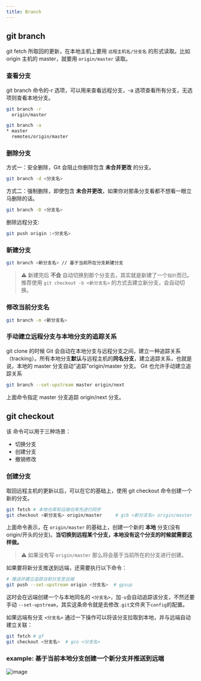 ```yaml
---
title: Branch
---
```


## git branch

git fetch 所取回的更新，在本地主机上要用 `远程主机名/分支名` 的形式读取。比如 origin 主机的 master，就要用 `origin/master` 读取。

### 查看分支

git branch 命令的-r 选项，可以用来查看远程分支，-a 选项查看所有分支，无选项则查看本地分支。

```bash
git branch -r
  origin/master
```

```bash
git branch -a
* master
  remotes/origin/master
```

### 删除分支

方式一：安全删除，Git 会阻止你删除包含 **未合并更改** 的分支。

```bash
git branch -d <分支名>
```

方式二：强制删除，即使包含 **未合并更改**，如果你对那条分支看都不想看一眼立马删除的话。

```bash
git branch -D <分支名>
```

删除远程分支:

```bash
git push origin :<分支名>
```

### 新建分支

```bash
git branch <新分支名> // 基于当前所在分支新建分支
```

> :warning: 新建完后 **不会** 自动切换到那个分支去，其实就是新建了一个`指针`而已。推荐使用 `git checkout -b <新分支名>` 的方式去建立新分支，会自动切换。

### 修改当前分支名

```bash
git branch -m <新分支名>
```

### 手动建立远程分支与本地分支的追踪关系

git clone 的时候 Git 会自动在本地分支与远程分支之间，建立一种追踪关系（tracking）。所有本地分支**默认**与远程主机的**同名分支**，建立追踪关系，也就是说，本地的 master 分支自动"追踪"origin/master 分支。 Git 也允许手动建立追踪关系

```bash
git branch --set-upstream master origin/next
```

上面命令指定 master 分支追踪 origin/next 分支。

## git checkout

该 命令可以用于三种场景：

- 切换分支
- 创建分支
- 撤销修改

### 创建分支

取回远程主机的更新以后，可以在它的基础上，使用 git checkout 命令创建一个新的分支。

```bash
git fetch # 本地仓库和远端仓库先进行同步
git checkout <新分支名> origin/master     # gcb <新分支名> origin/master
```

上面命令表示，在 `origin/master` 的基础上，创建一个新的 **本地** 分支(没有 origin/开头的分支)。**当切换到远程某个分支，本地没有这个分支的时候就需要这样做。**

> :warning: 如果没有写 `origin/master` 那么将会基于当前所在的分支进行创建。

如果要将新分支推送到远端，还需要执行以下命令：

```bash
# 推送并建立追踪当前分支至远端
git push --set-upstream origin <分支名>  # gpsup
```

这时会在远端创建一个与本地同名的 `<分支名>`，加`-u`会自动追踪该分支，不然还要手动 `--set-upstream`，其实这条命令就是去修改`.git`文件夹下`config`的配置。

如果远端有分支 `<分支名>` 通过一下操作可以将该分支拉取到本地，并与远端自动建立关联：

```bash
git fetch # gf
git checkout <分支名>  # gco <分支名>
```

### example: 基于当前本地分支创建一个新分支并推送到远端

![image](https://cloud.githubusercontent.com/assets/12554487/25841692/b4bcb9e8-34d3-11e7-8920-746740d0a010.png)
